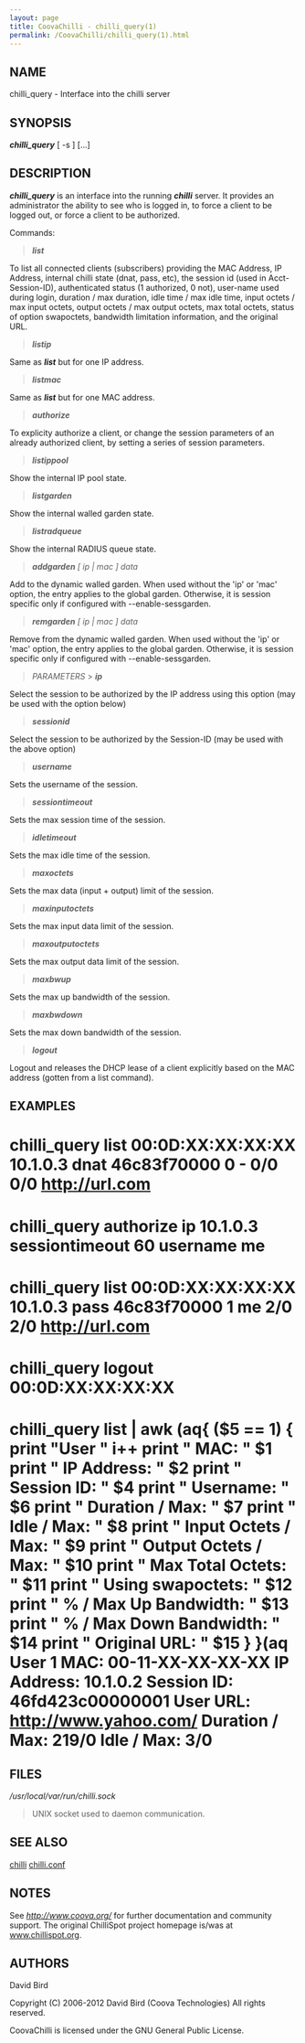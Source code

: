 ```yaml
---
layout: page
title: CoovaChilli - chilli_query(1)
permalink: /CoovaChilli/chilli_query(1).html
---
```


NAME
-----------------------------------------

chilli_query -  Interface into the chilli server 

SYNOPSIS
-----------------------------------------

***chilli_query*** [ -s <unix-socket> ] <command> [<parameters>...] 

DESCRIPTION
-----------------------------------------

***chilli_query*** is an interface into the running ***chilli*** server. It provides an administrator the ability to see who is logged in, to force a client to be logged out, or force a client to be authorized. 

Commands: 

> ***list*** 

To list all connected clients (subscribers) providing the MAC Address, IP Address, internal chilli state (dnat, pass, etc), the session id (used in Acct-Session-ID), authenticated status (1 authorized, 0 not), user-name used during login, duration / max duration, idle time / max idle time, input octets / max input octets, output octets / max output octets, max total octets, status of option swapoctets, bandwidth limitation information, and the original URL. 

> ***listip*** *<ip-address>* 

Same as ***list*** but for one IP address. 

> ***listmac*** *<mac-address>* 

Same as ***list*** but for one MAC address. 

> ***authorize*** *<parameters>* 

To explicity authorize a client, or change the session parameters of an already authorized client, by setting a series of session parameters. 

> ***listippool*** 

Show the internal IP pool state. 

> ***listgarden*** 

Show the internal walled garden state. 

> ***listradqueue*** 

Show the internal RADIUS queue state. 

> ***addgarden*** *[ ip <ip> | mac <mac> ] data <uamallow-resource>* 

Add to the dynamic walled garden. When used without the 'ip' or 'mac' option, the entry applies to the global garden. Otherwise, it is session specific only if configured with --enable-sessgarden. 

> ***remgarden*** *[ ip <ip> | mac <mac> ] data <uamallow-resource>* 

Remove from the dynamic walled garden. When used without the 'ip' or 'mac' option, the entry applies to the global garden. Otherwise, it is session specific only if configured with --enable-sessgarden. 

>*PARAMETERS* > ***ip*** *<ip-address>* 

Select the session to be authorized by the IP address using this option (may be used with the option below) 

> ***sessionid*** *<session-id>* 

Select the session to be authorized by the Session-ID (may be used with the above option) 

> ***username*** *<username>* 

Sets the username of the session. 

> ***sessiontimeout*** *<seconds>* 

Sets the max session time of the session. 

> ***idletimeout*** *<seconds>* 

Sets the max idle time of the session. 

> ***maxoctets*** *<number-of-bytes>* 

Sets the max data (input + output) limit of the session. 

> ***maxinputoctets*** *<number-of-bytes>* 

Sets the max input data limit of the session. 

> ***maxoutputoctets*** *<number-of-bytes>* 

Sets the max output data limit of the session. 

> ***maxbwup*** *<bandwidth>* 

Sets the max up bandwidth of the session. 

> ***maxbwdown*** *<bandwidth>* 

Sets the max down bandwidth of the session. 

> ***logout*** *<client-mac-address>* 

Logout and releases the DHCP lease of a client explicitly based on the MAC address (gotten from a list command). 

EXAMPLES
-----------------------------------------

# chilli_query list 00:0D:XX:XX:XX:XX 10.1.0.3 dnat 46c83f70000 0 - 0/0 0/0 http://url.com 

# chilli_query authorize ip 10.1.0.3 sessiontimeout 60 username me 

# chilli_query list 00:0D:XX:XX:XX:XX 10.1.0.3 pass 46c83f70000 1 me 2/0 2/0 http://url.com 

# chilli_query logout 00:0D:XX:XX:XX:XX 

# chilli_query list | awk (aq{ ($5 == 1) { print "User " i++ print " MAC:                    " $1 print " IP Address:             " $2 print " Session ID:             " $4 print " Username:               " $6 print " Duration / Max:         " $7 print " Idle / Max:             " $8 print " Input Octets / Max:     " $9 print " Output Octets / Max:    " $10 print " Max Total Octets:       " $11 print " Using swapoctets:       " $12 print " % / Max Up Bandwidth:   " $13 print " % / Max Down Bandwidth: " $14 print " Original URL:           " $15 } }(aq User 1 MAC:             00-11-XX-XX-XX-XX IP Address:      10.1.0.2 Session ID:      46fd423c00000001 User URL:        http://www.yahoo.com/ Duration / Max:  219/0 Idle / Max:      3/0 

FILES
-----------------------------------------

*/usr/local/var/run/chilli.sock* 
>UNIX socket used to daemon communication. 


SEE ALSO
-----------------------------------------

[chilli](/CoovaChilli/chilli(8).html) [chilli.conf](/CoovaChilli/chilli.conf(5).html) 

NOTES
-----------------------------------------

See *http://www.coova.org/* for further documentation and community support. The original ChilliSpot project homepage is/was at www.chillispot.org. 

AUTHORS
-----------------------------------------

David Bird  

Copyright (C) 2006-2012 David Bird (Coova Technologies) All rights reserved. 

CoovaChilli is licensed under the GNU General Public License.
